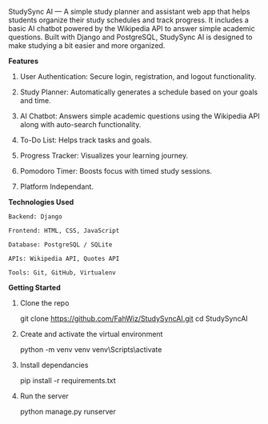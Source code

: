 
StudySync AI — A simple study planner and assistant web app that helps students organize their study schedules and track progress. It includes a basic AI chatbot powered by the Wikipedia API to answer simple academic questions. Built with Django and PostgreSQL, StudySync AI is designed to make studying a bit easier and more organized.

 
 **Features**

 1. User Authentication: Secure login, registration, and logout functionality.

 2. Study Planner: Automatically generates a schedule based on your goals and time.

 3. AI Chatbot: Answers simple academic questions using the Wikipedia API along with auto-search functionality.

 4. To-Do List: Helps track tasks and goals.

 5. Progress Tracker: Visualizes your learning journey.

 6. Pomodoro Timer: Boosts focus with timed study sessions.

 7. Platform Independant.


**Technologies Used**

    Backend: Django

    Frontend: HTML, CSS, JavaScript

    Database: PostgreSQL / SQLite

    APIs: Wikipedia API, Quotes API

    Tools: Git, GitHub, Virtualenv


**Getting Started**
 
 1. Clone the repo
    
    git clone https://github.com/FahWiz/StudySyncAI.git
    cd StudySyncAI

2. Create and activate the virtual environment

    python -m venv venv
    venv\Scripts\activate

4. Install dependancies

    pip install -r requirements.txt

5. Run the server

    python manage.py runserver

